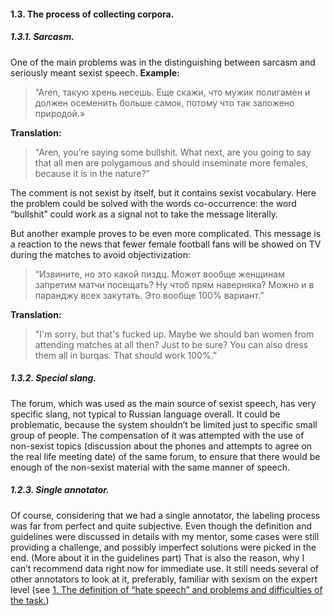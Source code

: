 #### 1.3. The process of collecting corpora.

##### 1.3.1. Sarcasm.

One of the main problems was in the distinguishing between sarcasm and seriously meant sexist speech.
**Example:** 

> “Aren, такую хрень несешь. Еще скажи, что мужик полигамен и должен осеменить больше самок, потому что так заложено природой.» 

**Translation:** 

> "Aren, you’re saying some bullshit. What next, are you going to say that all men are polygamous and should inseminate more females, because it is in the nature?” 

The comment is not sexist by itself, but it contains sexist vocabulary. Here the problem could be solved with the words co-occurrence: the word “bullshit” could work as a signal not to take the message literally.  

But another example proves to be even more complicated. This message is a reaction to the news that fewer female football fans will be showed on TV during the matches to avoid objectivization:

> “Извините, но это какой пиздц. Может вообще женщинам запретим матчи посещать? Ну чтоб прям наверняка? Можно и в паранджу всех закутать. Это вообще 100% вариант.”

**Translation:** 

> "I'm sorry, but that's fucked up. Maybe we should ban women from attending matches at all then? Just to be sure? You can also dress them all in burqas. That should work 100%.”


##### 1.3.2. Special slang.

The forum, which was used as the main source of sexist speech, has very specific slang, not typical to Russian language overall. It could be problematic, because the system shouldn’t be limited just to specific small group of people. The compensation of it was attempted with the use of non-sexist topics (discussion about the phones and attempts to agree on the real life meeting date) of the same forum, to ensure that there would be enough of the non-sexist material with the same manner of speech. 

##### 1.2.3. Single annotator.

Of course, considering that we had a single annotator, the labeling process was far from perfect and quite subjective. Even though the definition and guidelines were discussed in details with my mentor, some cases were still providing a challenge, and possibly imperfect solutions were picked in the end. (More about it in the guidelines part)
That is also the reason, why I can’t recommend data right now for immediate use. It still needs several of other annotators to look at it, preferably, familiar with sexism on the expert level (see  [1. The definition of “hate speech” and problems and difficulties of the task.](https://github.com/ansable/sexism_detection_in_russian/blob/master/hate_speech_theory.md))
